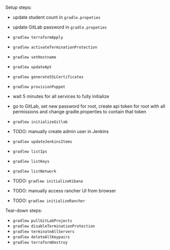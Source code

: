 
Setup steps:

- update student count in `gradle.propeties`
- update GitLab password in `gradle.propeties`

- `gradlew terraformApply`
- `gradlew activateTerminationProtection`
- `gradlew setHostname`
- `gradlew updateApt`
- `gradlew generateSSLCertificates`

- `gradlew provisionPuppet` 

- wait 5 minutes for all services to fully initialize 

- go to GitLab, set new password for root, create api token for root with all permissions and change gradle.properties to contain that token
- `gradlew initializeGitlab`

- TODO: manually create admin user in Jenkins

- `gradlew updateJenkinsItems`

- `gradlew listIps`
- `gradlew listKeys`
- `gradlew listNetwork`

- TODO: `gradlew initializeKibana`

- TODO: manually access rancher UI from browser
- TODO: `gradlew initializeRancher`


Tear-down steps:

- `gradlew pullGitLabProjects`
- `gradlew disableTerminationProtection`
- `gradlew terminateAllServers`
- `gradlew deleteAllKeypairs`
- `gradlew terraformDestroy`
